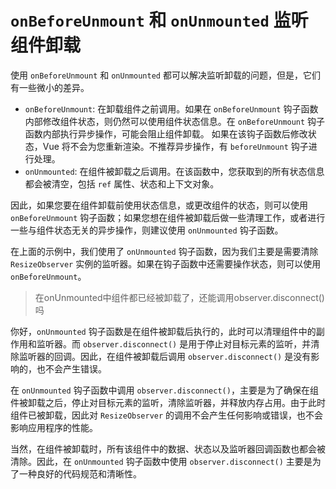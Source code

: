 # `onBeforeUnmount` 和 `onUnmounted` 监听组件卸载

使用 `onBeforeUnmount` 和 `onUnmounted` 都可以解决监听卸载的问题，但是，它们有一些微小的差异。

- `onBeforeUnmount`: 在卸载组件之前调用。如果在 `onBeforeUnmount` 钩子函数内部修改组件状态，则仍然可以使用组件状态信息。在 `onBeforeUnmount` 钩子函数内部执行异步操作，可能会阻止组件卸载。 如果在该钩子函数后修改状态，Vue 将不会为您重新渲染。不推荐异步操作，有 `beforeUnmount` 钩子进行处理。
- `onUnmounted`: 在组件被卸载之后调用。在该函数中，您获取到的所有状态信息都会被清空，包括 `ref` 属性、状态和上下文对象。

因此，如果您要在组件卸载前使用状态信息，或更改组件的状态，则可以使用 `onBeforeUnmount` 钩子函数；如果您想在组件被卸载后做一些清理工作，或者进行一些与组件状态无关的异步操作，则建议使用 `onUnmounted` 钩子函数。

在上面的示例中，我们使用了 `onUnmounted` 钩子函数，因为我们主要是需要清除 `ResizeObserver` 实例的监听器。如果在钩子函数中还需要操作状态，则可以使用 `onBeforeUnmount`。

> 在onUnmounted中组件都已经被卸载了，还能调用observer.disconnect()吗

你好，`onUnmounted` 钩子函数是在组件被卸载后执行的，此时可以清理组件中的副作用和监听器。而 `observer.disconnect()` 是用于停止对目标元素的监听，并清除监听器的回调。因此，在组件被卸载后调用 `observer.disconnect()` 是没有影响的，也不会产生错误。

在 `onUnmounted` 钩子函数中调用 `observer.disconnect()`，主要是为了确保在组件被卸载之后，停止对目标元素的监听，清除监听器，并释放内存占用。由于此时组件已被卸载，因此对 `ResizeObserver` 的调用不会产生任何影响或错误，也不会影响应用程序的性能。

当然，在组件被卸载时，所有该组件中的数据、状态以及监听器回调函数也都会被清除。因此，在 `onUnmounted` 钩子函数中使用 `observer.disconnect()` 主要是为了一种良好的代码规范和清晰性。

